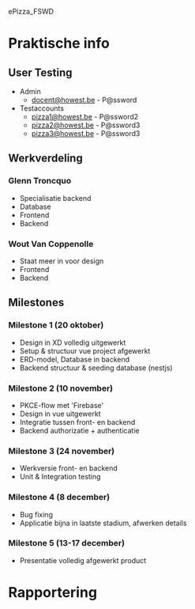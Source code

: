 ePizza_FSWD

# Praktische info

## User Testing
* Admin
    * docent@howest.be - P@ssword
* Testaccounts
    * pizza1@howest.be - P@ssword2
    * pizza2@howest.be - P@ssword3
    * pizza3@howest.be - P@ssword3

## Werkverdeling
### Glenn Troncquo
* Specialisatie backend
* Database
* Frontend
* Backend

### Wout Van Coppenolle
* Staat meer in voor design
* Frontend
* Backend

## Milestones

### Milestone 1 (20 oktober)
* Design in XD volledig uitgewerkt
* Setup & structuur vue project afgewerkt
* ERD-model, Database in backend
* Backend structuur & seeding database (nestjs)

### Milestone 2 (10 november)
* PKCE-flow met 'Firebase'
* Design in vue uitgewerkt
* Integratie tussen front- en backend
* Backend authorizatie + authenticatie

### Milestone 3 (24 november)
* Werkversie front- en backend
* Unit & Integration testing

### Milestone 4 (8 december)
* Bug fixing
* Applicatie bijna in laatste stadium, afwerken details

### Milestone 5 (13-17 december)
* Presentatie volledig afgewerkt product

# Rapportering